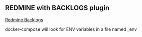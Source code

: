 REDMINE with BACKLOGS plugin
----------------

[Redmine Backlogs](http://www.redminebacklogs.net)

docker-compose will look for ENV variables in a file named _env
